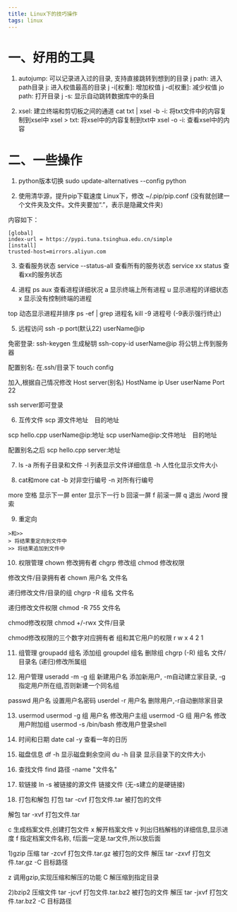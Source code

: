 ```yaml
---
title: Linux下的技巧操作
tags: linux 
---
```


# 一、好用的工具
1. autojump: 可以记录进入过的目录, 支持直接跳转到想到的目录
   j path: 进入path目录
   j: 进入权值最高的目录
   j -i[权重]: 增加权值
   j -d[权重]: 减少权值
   jo path: 打开目录
   j -s: 显示自动跳转数据库中的条目
<!--more-->

2. xsel: 建立终端和剪切板之间的通道
   cat txt | xsel -b -i: 将txt文件中的内容复制到xsel中
   xsel > txt: 将xsel中的内容复制到txt中
   xsel -o -i: 查看xsel中的内容


# 二、一些操作
1. python版本切换
sudo update-alternatives --config python

2. 使用清华源，提升pip下载速度
Linux下，修改 ~/.pip/pip.conf (没有就创建一个文件夹及文件。文件夹要加“.”，表示是隐藏文件夹)

内容如下：
```
[global]
index-url = https://pypi.tuna.tsinghua.edu.cn/simple
[install]
trusted-host=mirrors.aliyun.com
```

3. 查看服务状态
service --status-all  查看所有的服务状态
service xx status     查看xx的服务状态

4. 进程
ps aux 查看进程详细状况
a 显示终端上所有进程
u 显示进程的详细状态
x 显示没有控制终端的进程

top 动态显示进程并排序
ps -ef | grep 进程名
kill -9 进程号  (-9表示强行终止)

5. 远程访问
ssh -p port(默认22) userName@ip

免密登录:
ssh-keygen 生成秘钥
ssh-copy-id userName@ip 将公钥上传到服务器

配置别名:
在.ssh/目录下
touch config

加入,根据自己情况修改
Host server(别名)
	HostName ip
	User userName
	Port 22

ssh server即可登录

6. 互传文件
scp 源文件地址　目的地址

scp hello.cpp userName@ip:地址
scp userName@ip:文件地址　目的地址

配置别名之后
scp hello.cpp server:地址

7. ls
-a 所有子目录和文件
-l 列表显示文件详细信息
-h 人性化显示文件大小

8. cat和more
cat
-b 对非空行编号
-n 对所有行编号

more
空格 显示下一屏
enter 显示下一行
b 回滚一屏
f 前滚一屏
q 退出
/word 搜索

9. 重定向
```
>和>>
> 将结果重定向到文件中
>> 将结果追加到文件中
```

10. 权限管理
chown 修改拥有者
chgrp 修改组
chmod 修改权限

修改文件/目录拥有者
chown 用户名 文件名

递归修改文件/目录的组
chgrp -R 组名 文件名

递归修改文件权限
chmod -R 755 文件名

chmod修改权限
chmod +/-rwx 文件/目录

chmod修改权限的三个数字对应拥有者 组和其它用户的权限
r w x
4 2 1

11. 组管理
groupadd 组名    添加组
groupdel 组名    删除组
chgrp (-R) 组名 文件/目录名  (递归)修改所属组

12. 用户管理
useradd -m -g 组  新建用户名    添加新用户, -m自动建立家目录, -g指定用户所在组,否则新建一个同名组

passwd 用户名    设置用户名密码
userdel -r 用户名   删除用户,-r自动删除家目录

13. usermod
usermod -g 组 用户名   修改用户主组
usermod -G 组 用户名   修改用户附加组
usermod -s /bin/bash   修改用户登录shell

14. 时间和日期
date
cal -y 查看一年的日历

15. 磁盘信息
df -h  显示磁盘剩余空间
du -h 目录  显示目录下的文件大小

16. 查找文件
find 路径 -name "文件名"

17. 软链接
ln -s 被链接的源文件 链接文件  (无-s建立的是硬链接)

18. 打包和解包
打包
tar -cvf 打包文件.tar 被打包的文件

解包
tar -xvf 打包文件.tar

c 生成档案文件,创建打包文件
x 解开档案文件
v 列出归档解档的详细信息,显示进度
f 指定档案文件名称, f后面一定是.tar文件,所以放后面


1)gzip
压缩
tar -zcvf 打包文件.tar.gz 被打包的文件
解压
tar -zxvf 打包文件.tar.gz -C 目标路径

z 调用gzip,实现压缩和解压的功能
C 解压缩到指定目录

2)bzip2
压缩文件
tar -jcvf 打包文件.tar.bz2 被打包的文件
解压
tar -jxvf 打包文件.tar.bz2 -C 目标路径

